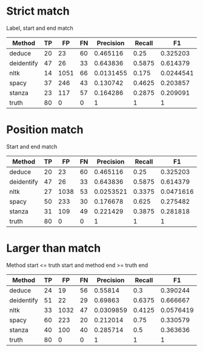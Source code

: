# Strict match
Label, start and end match

| Method     |   TP |   FP |   FN |   Precision |   Recall |        F1 |
|------------|------|------|------|-------------|----------|-----------|
| deduce     |   20 |   23 |   60 |   0.465116  |   0.25   | 0.325203  |
| deidentify |   47 |   26 |   33 |   0.643836  |   0.5875 | 0.614379  |
| nltk       |   14 | 1051 |   66 |   0.0131455 |   0.175  | 0.0244541 |
| spacy      |   37 |  246 |   43 |   0.130742  |   0.4625 | 0.203857  |
| stanza     |   23 |  117 |   57 |   0.164286  |   0.2875 | 0.209091  |
| truth      |   80 |    0 |    0 |   1         |   1      | 1         |

# Position match
Start and end match

| Method     |   TP |   FP |   FN |   Precision |   Recall |        F1 |
|------------|------|------|------|-------------|----------|-----------|
| deduce     |   20 |   23 |   60 |   0.465116  |   0.25   | 0.325203  |
| deidentify |   47 |   26 |   33 |   0.643836  |   0.5875 | 0.614379  |
| nltk       |   27 | 1038 |   53 |   0.0253521 |   0.3375 | 0.0471616 |
| spacy      |   50 |  233 |   30 |   0.176678  |   0.625  | 0.275482  |
| stanza     |   31 |  109 |   49 |   0.221429  |   0.3875 | 0.281818  |
| truth      |   80 |    0 |    0 |   1         |   1      | 1         |

# Larger than match
Method start <= truth start and method end >= truth end

| Method     |   TP |   FP |   FN |   Precision |   Recall |        F1 |
|------------|------|------|------|-------------|----------|-----------|
| deduce     |   24 |   19 |   56 |   0.55814   |   0.3    | 0.390244  |
| deidentify |   51 |   22 |   29 |   0.69863   |   0.6375 | 0.666667  |
| nltk       |   33 | 1032 |   47 |   0.0309859 |   0.4125 | 0.0576419 |
| spacy      |   60 |  223 |   20 |   0.212014  |   0.75   | 0.330579  |
| stanza     |   40 |  100 |   40 |   0.285714  |   0.5    | 0.363636  |
| truth      |   80 |    0 |    0 |   1         |   1      | 1         |